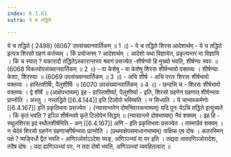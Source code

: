 ```yaml
---
index: 6.1.61
sutra: ये च तद्धिते

---
```

 ये च तद्धिते ( 2498) (6067 उपसंख्यानवार्तिकम् ॥ 1 ॥) - ये च तद्धिते शिरस आदेशार्थम् - ये च तद्धिते इत्यत्र शिरसो ग्रहणं कर्तव्यम् । किं प्रयोजनम् ? आदेशार्थम् । आदेशो यथा विज्ञायेत, प्रकृत्यन्तरं मा विज्ञायि । किं च स्यात् ? यकारादौ तद्धितेऽस्कारान्तस्य श्रवणं प्रसज्येत -शीर्षण्यो हि मुख्यो भवति, शीर्षण्यः स्वरः ॥ (6068 विकल्पोपसंख्यानवार्तिकम् ॥ 2 ॥) - वा केशेषु - वा केशेषु शिरसः शीर्षन्भावो वक्तव्यः । शीर्षण्याः केशाः, शिरस्याः ॥ (6069 उपसंख्यानवार्तिकम् ॥ 3 ॥) - अचि शीर्षः - अचि परतः शिरसः शीर्षभावो वक्तव्यः । हास्तिशीर्षिः, पैलुशीर्षिः ॥ (6070 उपसंख्यानवार्तिकम् ॥ 4 ॥) - छन्दसि च - शिरसः शीर्षभावो वक्तव्यः । द्वे शीर्षे ॥ (आक्षेपभाष्यम्) इह  -  हास्तिशीर्ष्या, पैलुशीर्ष्या  -  इति, शिरसो ग्रहणेन ग्रहणात् शीर्षन्भावः प्राप्नोति । अस्तु । नस्तद्धिते [[6.4.144]] इति टिलोपो भविष्यति । न सिध्यति । ये चाभावकर्मणोः [[6.4.167]] इति प्रकृतिभावः प्रसज्येत । (न्यासान्तरेण दोषनिवारकभाष्यम्) यदि पुनः येऽचि तद्धिते इत्युच्यते । किं कृतं भवति ? इञ्ञि शीर्षन्भावे कृते टिलोपेन सिद्धम् ॥ (न्यासान्तरे दोषभाष्यम्) नैवं शक्यम् । इह हि  -  स्थूलशिरस इदं स्थौलशीर्षमिति  -  अन् [[6.4.167]] अणि  -  इति प्रकृतिभावः प्रसज्येत । तस्मान्नैवं शक्यम् । न चेदेवं शिरसो ग्रहणेन ग्रहणाच्शीर्षन्भावः प्राप्नोति । (प्रथमाक्षेपसमाधानभाष्यम्) पाक्षिक एष दोषः । कतरस्मिन् पक्षे ? ष्यङि्वधौ द्वैतं भवति  -  अणिञ्ञोर्वाऽऽदेशः ष्यङ्, अणिञ्ञ्भ्यां वा पर इति । तद्यदा तावदणिञ्ञोरादेशः, तदैष दोषः । यदा ह्यणिञ्ञ्भ्यां परः, न तदा दोषो भवति, अणिञ्ञ्भ्यां व्यवहितत्वात् ॥ 
